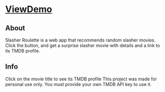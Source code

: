 # [ViewDemo](https://slasher-roulette-tmdb-production.up.railway.app/)

## About
Slasher Roulette is a web app that recommends random slasher movies. Click the button, and get a surprise slasher movie with details and a link to its TMDB profile.

## Info
Click on the movie title to see its TMDB profile
This project was made for personal use only. You must provide your own TMDB API key to use it.
